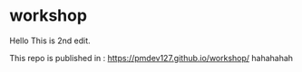 # workshop
Hello This is 2nd edit.

This repo is published in : https://pmdev127.github.io/workshop/
hahahahah
